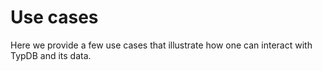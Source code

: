 # Use cases

Here we provide a few use cases that illustrate how one can interact with TypDB and its data.